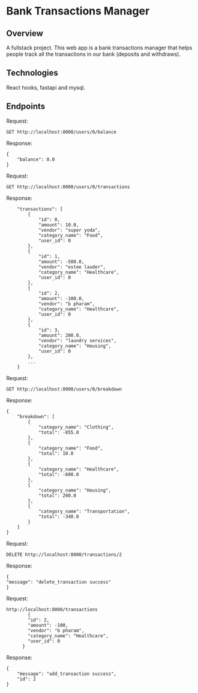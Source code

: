 # Bank Transactions Manager

## Overview

A fullstack project. This web app is a bank transactions manager that helps people track all the transactions in our bank (deposits and withdraws).

## Technologies

React hooks, fastapi and mysql.

## Endpoints

Request:

```
GET http://localhost:8000/users/0/balance
```

Response:

```
{
    "balance": 0.0
}
```

Request:

```
GET http://localhost:8000/users/0/transactions

```

Response:

```
    "transactions": [
        {
            "id": 0,
            "amount": 10.0,
            "vendor": "super yoda",
            "category_name": "Food",
            "user_id": 0
        },
        {
            "id": 1,
            "amount": -500.0,
            "vendor": "estee lauder",
            "category_name": "Healthcare",
            "user_id": 0
        },
        {
            "id": 2,
            "amount": -100.0,
            "vendor": "b pharam",
            "category_name": "Healthcare",
            "user_id": 0
        },
        {
            "id": 3,
            "amount": 200.0,
            "vendor": "laundry services",
            "category_name": "Housing",
            "user_id": 0
        },
        ...
    }
```

Request:

```
GET http://localhost:8000/users/0/breakdown

```

Response:

```
{
    "breakdown": [
        {
            "category_name": "Clothing",
            "total": -855.0
        },
        {
            "category_name": "Food",
            "total": 10.0
        },
        {
            "category_name": "Healthcare",
            "total": -600.0
        },
        {
            "category_name": "Housing",
            "total": 200.0
        },
        {
            "category_name": "Transportation",
            "total": -340.0
        }
    ]
}
```

Request:

```
DELETE http://localhost:8000/transactions/2
```

Response:

```
{
"message": "delete_transaction success"
}
```

Request:

```
http://localhost:8000/transactions
        {
        "id": 2,
        "amount": -100,
        "vendor": "b pharam",
        "category_name": "Healthcare",
        "user_id": 0
      }
```

Response:

```
{
    "message": "add_transaction success",
    "id": 2
}
```
